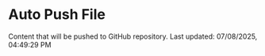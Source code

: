 # Auto Push File

Content that will be pushed to GitHub repository.
Last updated: 07/08/2025, 04:49:29 PM